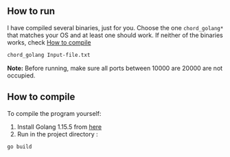 ## How to run

I have compiled several binaries, just for you. Choose the one `chord_golang*` that matches your OS and at least one should work. If neither of the binaries works, check [How to compile](#how-to-compile)

```bash
chord_golang Input-file.txt
```

**Note:** Before running, make sure all ports between 10000 are 20000 are not occupied.

## How to compile

To compile the program yourself:

1. Install Golang 1.15.5 from [here](https://golang.org/dl/#go1.15.5)
2. Run in the project directory :
```bash
go build 
```

